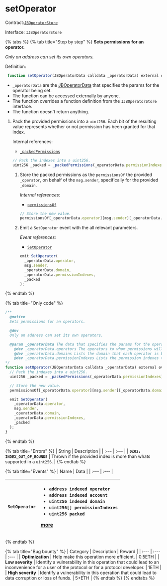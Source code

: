 # setOperator

Contract:[`JBOperatorStore`](../)​‌

Interface: `IJBOperatorStore`

{% tabs %}
{% tab title="Step by step" %}
**Sets permissions for an operator.**

_Only an address can set its own operators._

Definition:

```javascript
 function setOperator(JBOperatorData calldata _operatorData) external override { ... }
```

* `_operatorData` are the [JBOperatorData](../../../data-structures/jboperatordata.md) that specifies the params for the operator being set.
* The function can be accessed externally by anyone. 
* The function overrides a function definition from the `IJBOperatorStore` interface.
* The function doesn't return anything.

1. Pack the provided permissions into a `uint256`. Each bit of the resulting value represents whether or not permission has been granted for that index.    


   Internal references:

   * [`_packedPermissions`](_packedpermissions.md)

   ```javascript
   // Pack the indexes into a uint256.
   uint256 _packed = _packedPermissions(_operatorData.permissionIndexes);
   ```

   1. Store the packed permissions as the `permissionsOf` the provided `_operator`, on behalf of the `msg.sender`, specifically for the provided `_domain`.    


      _Internal references:_

      * [`permissionsOf`](../properties/permissionsof.md)

      ```javascript
      // Store the new value.
      permissionsOf[_operatorData.operator][msg.sender][_operatorData.domain] = _packed;
      ```

   2. Emit a `SetOperator` event with the all relevant parameters.     


      _Event references:_

      * [`SetOperator`](../events/setoperator.md)

      ```javascript
      emit SetOperator(
        _operatorData.operator,
        msg.sender,
        _operatorData.domain,
        _operatorData.permissionIndexes,
        _packed
      );
      ```
{% endtab %}

{% tab title="Only code" %}
```javascript
/**
  @notice
  Sets permissions for an operators.

  @dev
  Only an address can set its own operators.

  @param _operatorData The data that specifies the params for the operator being set.
    @dev _operatorData.operators The operators to whom permissions will be given.
    @dev _operatorData.domains Lists the domain that each operator is being given permissions to operate. A value of 0 serves as a wildcard domain. Applications can specify their own domain system.
    @dev _operatorData.permissionIndexes Lists the permission indexes to set for each operator. Indexes must be between 0-255. Applications can specify the significance of each index.
*/
function setOperator(JBOperatorData calldata _operatorData) external override {
  // Pack the indexes into a uint256.
  uint256 _packed = _packedPermissions(_operatorData.permissionIndexes);

  // Store the new value.
  permissionsOf[_operatorData.operator][msg.sender][_operatorData.domain] = _packed;

  emit SetOperator(
    _operatorData.operator,
    msg.sender,
    _operatorData.domain,
    _operatorData.permissionIndexes,
    _packed
  );
}
```
{% endtab %}

{% tab title="Errors" %}
| String | Description |
| :--- | :--- |
| **`0x02: INDEX_OUT_OF_BOUNDS`** | Thrown if the provided index is more than whats supported in a `uint256`. |
{% endtab %}

{% tab title="Events" %}
| Name | Data |
| :--- | :--- |


<table>
  <thead>
    <tr>
      <th style="text-align:left"><b><code>SetOperator</code></b>
      </th>
      <th style="text-align:left">
        <ul>
          <li><code>address indexed operator</code>
          </li>
          <li><code>address indexed account</code>
          </li>
          <li><code>uint256 indexed domain</code>
          </li>
          <li><code>uint256[] permissionIndexes</code>
          </li>
          <li><code>uint256 packed</code>
          </li>
        </ul>
        <p><a href="../events/setoperator.md">more</a>
        </p>
      </th>
    </tr>
  </thead>
  <tbody></tbody>
</table>
{% endtab %}

{% tab title="Bug bounty" %}
| Category | Description | Reward |
| :--- | :--- | :--- |
| **Optimization** | Help make this operation more efficient. | 0.5ETH |
| **Low severity** | Identify a vulnerability in this operation that could lead to an inconvenience for a user of the protocol or for a protocol developer. | 1ETH |
| **High severity** | Identify a vulnerability in this operation that could lead to data corruption or loss of funds. | 5+ETH |
{% endtab %}
{% endtabs %}

